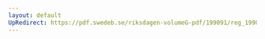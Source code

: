 ```yaml
---
layout: default
UpRedirect: https://pdf.swedeb.se/riksdagen-volumeG-pdf/199091/reg_199091/reg_199091_0699.pdf
---
```

